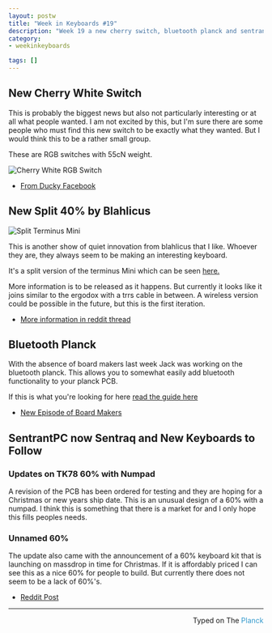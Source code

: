 ```yaml
---
layout: postw
title: "Week in Keyboards #19"
description: "Week 19 a new cherry switch, bluetooth planck and sentrantpc rebranding."
category: 
- weekinkeyboards

tags: []
---
```


## New Cherry White Switch
This is probably the biggest news but also not particularly interesting or at all what people wanted. I am not excited by this, but I'm sure there are some people who must find this new switch to be exactly what they wanted. But I would think this to be a rather small group.

These are RGB switches with 55cN weight.

![Cherry White RGB Switch](http://i.imgur.com/K91rbdn.jpg)

* [From Ducky Facebook](https://www.facebook.com/117547488320354/photos/a.117548801653556.22498.117547488320354/948877561854005/?type=3&theater)


## New Split 40% by Blahlicus

![Split Terminus Mini](https://i.imgur.com/aL98o52.jpg)

This is another show of quiet innovation from blahlicus that I like. Whoever they are, they always seem to be making an interesting keyboard.

It's a split version of the terminus Mini which can be seen [here.](https://www.reddit.com/r/MechanicalKeyboards/comments/2w4fw7/the_terminus_mini_is_finally_completed_a_40_diy/)

More information is to be released as it happens. But currently it looks like it joins similar to the ergodox with a trrs cable in between. A wireless version could be possible in the future, but this is the first iteration.

* [More information in reddit thread](https://redd.it/3qc6af)


## Bluetooth Planck
With the absence of board makers last week Jack was working on the bluetooth planck. This allows you to somewhat easily add bluetooth functionality to your planck PCB.

If this is what you're looking for here [read the guide here](https://redd.it/3psx0q)

* [New Episode of Board Makers](https://soundcloud.com/board-makers/episode-18)

## SentrantPC now Sentraq and New Keyboards to Follow
### Updates on TK78 60% with Numpad
A revision of the PCB has been ordered for testing and they are hoping for a Christmas or new years ship date. This is an unusual design of a 60% with a numpad. I think this is something that there is a market for and I only hope this fills peoples needs.

### Unnamed 60%
The update also came with the announcement of a 60% keyboard kit that is launching on massdrop in time for Christmas. If it is affordably priced I can see this as a nice 60% for people to build. But currently there does not seem to be a lack of 60%'s.

* [Reddit Post](https://redd.it/3q7pip)

---------------------------------
 <p style="text-align: right" >Typed on The <font color="#3399CC">Planck</font></p>


